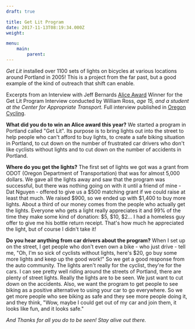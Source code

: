 ```yaml
---
draft: true

title: Get Lit Program
date: 2017-11-13T08:19:34.000Z
weight: 

menu:
    main:
        parent: 
---
```


_Get Lit_ installed over 1100 sets of lights on bicycles at various locations around Portland in 2005! This is a project from the far past, but a good example of the kind of outreach that shift can enable.

Excerpts from an Interview
with Jeff Bernards
[Alice Award](http://www.bta4bikes.org/alice/) Winner for the Get Lit Program
Interview conducted by William Ross, _age 15, and_
_a student at the Center for Appropriate Transport._
Full interview published in [Oregon Cycling](http://www.efn.org/%7Ecat/ocycling/index.php?Vol_15_No._2_April_06:Alice_B_Toeclips_Interview%3A_Jeff_Bernards).

**What did you do to win an Alice award this year?**
We started a program in Portland called "Get Lit". Its purpose is to bring lights out into the street to help people who can't afford to buy lights, to create a safe biking situation in Portland, to cut down on the number of frustrated car drivers who don't like cyclists without lights and to cut down on the number of accidents in Portland.

**Where do you get the lights?**
The first set of lights we got was a grant from ODOT (Oregon Department of Transportation) that was for almost 5,000 dollars. We gave all the lights away and saw that the program was successful, but there was nothing going on with it until a friend of mine - Dat Nguyen - offered to give us a $500 matching grant if we could raise at least that much. We raised $900, so we ended up with $1,400 to buy more lights. About a third of our money comes from the people who actually get the lights. Everyone who gets a light really appreciates it and 99% of the time they make some kind of donation: $5, $10, $2... I had a homeless guy offer to give me his bottle return receipt. That's how much he appreciated the light, but of course I didn't take it!

**Do you hear anything from car drivers about the program?**
When I set up on the street, I get people who don't even own a bike - who just drive - tell me, "Oh, I'm so sick of cyclists without lights, here's $20, go buy some more lights and keep up the good work!" So we get a good response from the auto community. The lights aren't really for the cyclist, they're for the cars. I can see pretty well riding around the streets of Portland, there are plenty of street lights. Really the lights are to be seen. We just want to cut down on the accidents. Also, we want the program to get people to see biking as a positive alternative to using your car to go everywhere. So we get more people who see biking as safe and they see more people doing it, and they think, "Wow, maybe I could get out of my car and join them, it looks like fun, and it looks safe."


_And Thanks for all you do to be seen! Stay alive out there._

